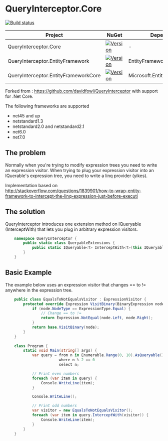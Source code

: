 # QueryInterceptor.Core

[![Build status](https://ci.appveyor.com/api/projects/status/6xwk4b7vhmcis718?svg=true)](https://ci.appveyor.com/project/StefH/queryinterceptor-core)

| Project | NuGet | Dependency |
| ------- | ----- | ---------- |
| QueryInterceptor.Core | [![Version](https://img.shields.io/nuget/v/QueryInterceptor.Core.svg)](https://www.nuget.org/packages/QueryInterceptor.Core) | - |
| QueryInterceptor.EntityFramework | [![Version](https://img.shields.io/nuget/v/QueryInterceptor.EntityFramework.svg)](https://www.nuget.org/packages/QueryInterceptor.EntityFramework) | EntityFramework |
| QueryInterceptor.EntityFrameworkCore | [![Version](https://img.shields.io/nuget/v/QueryInterceptor.EntityFrameworkCore.svg)](https://www.nuget.org/packages/QueryInterceptor.EntityFrameworkCore) | Microsoft.EntityFrameworkCore |

Forked from :
https://github.com/davidfowl/QueryInterceptor with support for .Net Core.

The following frameworks are supported
* net45 and up
* netstandard1.3
* netstandard2.0 and netstandard2.1
* net6.0
* net7.0

## The problem
Normally when you're trying to modify expression trees you need to write an expression visitor.
When trying to plug your expression visitor into an IQuerable's expression tree, you need to write a linq provider (yikes).

Implementation based on <http://stackoverflow.com/questions/1839901/how-to-wrap-entity-framework-to-intercept-the-linq-expression-just-before-executi>

## The solution
QueryInterceptor introduces one extension method on IQueryable<T> (InterceptWith) that lets you plug in arbitrary expression visitors.

```c#
    namespace QueryInterceptor {
        public static class QueryableExtensions {
            public static IQueryable<T> InterceptWith<T>(this IQueryable<T> source, params ExpressionVisitor[] visitors);
        }
    }
```

## Basic Example
The example below uses an expression visitor that changes == to != anywhere in the expression tree.

```c#
    public class EqualsToNotEqualsVisitor : ExpressionVisitor {
        protected override Expression VisitBinary(BinaryExpression node) {
            if (node.NodeType == ExpressionType.Equal) {
                // Change == to !=
                return Expression.NotEqual(node.Left, node.Right);
            }
            return base.VisitBinary(node);
        }
    }
    
    class Program {
        static void Main(string[] args) {
            var query = from n in Enumerable.Range(0, 10).AsQueryable()
                        where n % 2 == 0
                        select n;

            // Print even numbers
            foreach (var item in query) {
                Console.WriteLine(item);
            }

            Console.WriteLine();

            // Print odd numbers
            var visitor = new EqualsToNotEqualsVisitor();
            foreach (var item in query.InterceptWith(visitor)) {
                Console.WriteLine(item);
            }
        }
    }
```